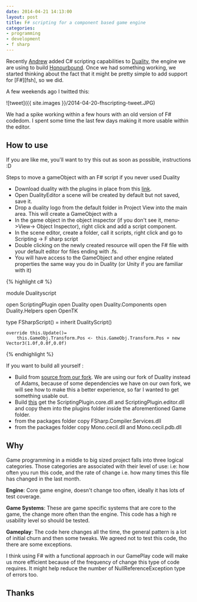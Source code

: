 ```yaml
---
date: 2014-04-21 14:13:00
layout: post
title: F# scripting for a component based game engine
categories:
- programming 
- development
- f sharp
---
```



Recently [Andrew][bsa] added C# scripting capabilities to [Duality][dua], the engine we are using to build [Honourbound][hon]. Once we had something working, we started thinking about the fact that it might be pretty simple to add support for [F#][fsh], so we did. 

A few weekends ago I twitted this:

![tweet]({{ site.images }}/2014-04-20-fhscripting-tweet.JPG)

We had a spike working within a few hours with an old version of F# codedom. I spent some time the last few days making it more usable within the editor.

## How to use

If you are like me, you'll want to try this out as soon as possible, instructions :D 

Steps to move a gameObject with an F# script if you never used Duality

- Download duality with the plugins in place from this [link][dualityWithPlugins].
- Open DualityEditor a scene will be created by default but not saved, save it. 
- Drop a duality logo from the default folder in Project View into the main area. This will create a GameObject with a 
- In the game object in the object inspector (if you don't see it, menu->View-> Object Inspector), right click and add a script component.
- In the scene editor, create a folder, call it scripts, right click and go to Scripting -> F sharp script
- Double clicking on the newly created resource will open the F# file with your default editor for files ending with .fs.
- You will have access to the GameObject and other engine related properties the same way you do in Duality (or Unity if you are familiar with it) 

{% highlight c# %}

module Dualityscript

open ScriptingPlugin
open Duality
open Duality.Components
open Duality.Helpers
open OpenTK

type FSharpScript() =
    inherit DualityScript()

    override this.Update()=        
        this.GameObj.Transform.Pos <- this.GameObj.Transform.Pos + new Vector3(1.0f,0.0f,0.0f)

{% endhighlight %}

If you want to build all yourself :

- Build from [source from our fork][dualityFork]. We are using our fork of Duality instead of Adams, because of some dependencies we have on our own fork, we will see how to make this a better experience, so far I wanted to get something usable out.
- Build [this][dscr] get the ScriptingPlugin.core.dll and ScriptingPlugin.editor.dll and copy them into the plugins folder inside the aforementioned Game folder.
- from the packages folder copy FSharp.Compiler.Services.dll
- from the packages folder copy Mono.cecil.dll and Mono.cecil.pdb.dll


## Why


Game programming in a middle to big sized project falls into three logical categories. Those categories are associated with their level of use: i.e: how often you run this code, and the rate of change i.e. how many times this file has changed in the last month. 

**Engine**: Core game engine, doesn't change too often, ideally it has lots of test coverage.

**Game Systems**: These are game specific systems that are core to the game, the change more often than the engine. This code has a high re usability level so should be tested. 

**Gameplay**: The code here changes all the time, the general pattern is a lot of initial churn and then some tweaks. We agreed not to test this code, tho there are some exceptions. 

I think using F# with a functional approach in our GamePlay code will make us more efficient because of the frequency of change this type of code requires. It might help reduce the number of NullReferenceException type of errors too.

## Thanks

 [dualityWithPlugins]:https://www.dropbox.com/s/i9stp1z0avihzvq/DualityWithPlugins.zip
 [bsa]:http://github.com/bravesirandrew
 [dua]:http://github.com/adamslair/duality
 [dualityFork]:http://github.com/bravesirandrew/duality
 [hon]:http://digitalfurnacegames.com
 [djf]:http://fsharp.org/
 [dualityBuild]:https://www.dropbox.com/s/2tjbdnp6h8foju2/Duality.zip
 [dscr]:https://github.com/BraveSirAndrew/DualityScripting